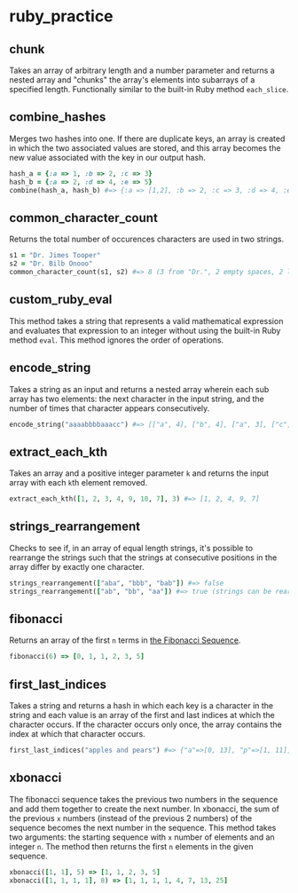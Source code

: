 # ruby_practice

chunk
---------------------

Takes an array of arbitrary length and a number parameter and returns a nested array and "chunks" the array's elements into subarrays of a specified length.  Functionally similar to the built-in Ruby method `each_slice`.


combine_hashes
---------------------

Merges two hashes into one.  If there are duplicate keys, an array is created in which the two associated values are stored, and this array becomes the new value associated with the key in our output hash.

```ruby
hash_a = {:a => 1, :b => 2, :c => 3}
hash_b = {:a => 2, :d => 4, :e => 5}
combine(hash_a, hash_b) #=> {:a => [1,2], :b => 2, :c => 3, :d => 4, :e => 5}
```


common_character_count
---------------------

Returns the total number of occurences characters are used in two strings.

```ruby
s1 = "Dr. Jimes Tooper"
s2 = "Dr. Bilb Onooo"
common_character_count(s1, s2) #=> 8 (3 from "Dr.", 2 empty spaces, 2 lowercase "o", 1 lowercase "i")
```

custom_ruby_eval
---------------------

This method takes a string that represents a valid mathematical expression and evaluates that expression to an integer without using the built-in Ruby method `eval`.  This method ignores the order of operations.

encode_string
---------------------

Takes a string as an input and returns a nested array wherein each sub array has two elements:  the next character in the input string, and the number of times that character appears consecutively.

```ruby
encode_string("aaaabbbbaaacc") #=> [["a", 4], ["b", 4], ["a", 3], ["c", 2]]
```

extract_each_kth
---------------------

Takes an array and a positive integer parameter `k` and returns the input array with each `k`th element removed.

```ruby
extract_each_kth([1, 2, 3, 4, 9, 10, 7], 3) #=> [1, 2, 4, 9, 7]
```

strings_rearrangement
---------------------

Checks to see if, in an array of equal length strings, it's possible to rearrange the strings such that the strings at consecutive positions in the array differ by exactly one character.

```ruby
strings_rearrangement(["aba", "bbb", "bab"]) #=> false
strings_rearrangement(["ab", "bb", "aa"]) #=> true (strings can be rearranged as "aa", "ab", "bb")
```

fibonacci
---------------------

Returns an array of the first `n` terms in [the Fibonacci Sequence](https://en.wikipedia.org/wiki/Fibonacci_number).

```ruby
fibonacci(6) => [0, 1, 1, 2, 3, 5]
```

first_last_indices
---------------------
Takes a string and returns a hash in which each key is a character in the string and each value is an array of the first and last indices at which the character occurs.  If the character occurs only once, the array contains the index at which that character occurs.

```ruby
first_last_indices("apples and pears") #=> {"a"=>[0, 13], "p"=>[1, 11], "l"=>[3], "e"=>[4, 12], "s"=>[5, 15], " "=>[6, 10], "n"=>[8], "d"=>[9], "r"=>[14]}
```

xbonacci
---------------------

The fibonacci sequence takes the previous two numbers in the sequence and add them together to create the next number.  In xbonacci, the sum of the previous `x` numbers (instead of the previous 2 numbers) of the sequence becomes the next number in the sequence.  This method takes two arguments: the starting sequence with `x` number of elements and an integer `n`. The method then returns the first `n` elements in the given sequence.

```ruby
xbonacci([1, 1], 5) => [1, 1, 2, 3, 5]
xbonacci([1, 1, 1, 1], 8) => [1, 1, 1, 1, 4, 7, 13, 25]
```
